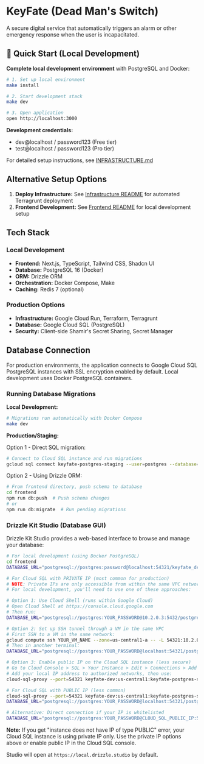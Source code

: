 # KeyFate (Dead Man's Switch)

A secure digital service that automatically triggers an alarm or other emergency response when the user is incapacitated.

## 🚀 Quick Start (Local Development)

**Complete local development environment** with PostgreSQL and Docker:

```bash
# 1. Set up local environment
make install

# 2. Start development stack
make dev

# 3. Open application
open http://localhost:3000
```

**Development credentials:**

- dev@localhost / password123 (Free tier)
- test@localhost / password123 (Pro tier)

For detailed setup instructions, see [INFRASTRUCTURE.md](./INFRASTRUCTURE.md)

## Alternative Setup Options

1. **Deploy Infrastructure:** See [Infrastructure README](infrastructure/README.md) for automated Terragrunt deployment
2. **Frontend Development:** See [Frontend README](frontend/README.md) for local development setup

## Tech Stack

### Local Development

- **Frontend:** Next.js, TypeScript, Tailwind CSS, Shadcn UI
- **Database:** PostgreSQL 16 (Docker)
- **ORM:** Drizzle ORM
- **Orchestration:** Docker Compose, Make
- **Caching:** Redis 7 (optional)

### Production Options

- **Infrastructure:** Google Cloud Run, Terraform, Terragrunt
- **Database:** Google Cloud SQL (PostgreSQL)
- **Security:** Client-side Shamir's Secret Sharing, Secret Manager

## Database Connection

For production environments, the application connects to Google Cloud SQL PostgreSQL instances with SSL encryption enabled by default. Local development uses Docker PostgreSQL containers.

### Running Database Migrations

**Local Development:**

```bash
# Migrations run automatically with Docker Compose
make dev
```

**Production/Staging:**

Option 1 - Direct SQL migration:

```bash
# Connect to Cloud SQL instance and run migrations
gcloud sql connect keyfate-postgres-staging --user=postgres --database=postgres --project=keyfate-dev < database/migrations/20241231_local_schema.sql.backup
```

Option 2 - Using Drizzle ORM:

```bash
# From frontend directory, push schema to database
cd frontend
npm run db:push  # Push schema changes
# or
npm run db:migrate  # Run pending migrations
```

### Drizzle Kit Studio (Database GUI)

Drizzle Kit Studio provides a web-based interface to browse and manage your database:

```bash
# For local development (using Docker PostgreSQL)
cd frontend
DATABASE_URL="postgresql://postgres:password@localhost:54321/keyfate_dev?sslmode=disable" npm run db:studio

# For Cloud SQL with PRIVATE IP (most common for production)
# NOTE: Private IPs are only accessible from within the same VPC network.
# For local development, you'll need to use one of these approaches:

# Option 1: Use Cloud Shell (runs within Google Cloud)
# Open Cloud Shell at https://console.cloud.google.com
# Then run:
DATABASE_URL="postgresql://postgres:YOUR_PASSWORD@10.2.0.3:5432/postgres" npm run db:studio

# Option 2: Set up SSH tunnel through a VM in the same VPC
# First SSH to a VM in the same network:
gcloud compute ssh YOUR_VM_NAME --zone=us-central1-a -- -L 54321:10.2.0.3:5432
# Then in another terminal:
DATABASE_URL="postgresql://postgres:YOUR_PASSWORD@localhost:54321/postgres" npm run db:studio

# Option 3: Enable public IP on the Cloud SQL instance (less secure)
# Go to Cloud Console > SQL > Your Instance > Edit > Connections > Add Network
# Add your local IP address to authorized networks, then use:
cloud-sql-proxy --port=54321 keyfate-dev:us-central1:keyfate-postgres-staging

# For Cloud SQL with PUBLIC IP (less common)
cloud-sql-proxy --port=54321 keyfate-dev:us-central1:keyfate-postgres-staging
DATABASE_URL="postgresql://postgres:YOUR_PASSWORD@localhost:54321/postgres?sslmode=require" npm run db:studio

# Alternative: Direct connection if your IP is whitelisted
DATABASE_URL="postgresql://postgres:YOUR_PASSWORD@CLOUD_SQL_PUBLIC_IP:5432/postgres?sslmode=require" npm run db:studio
```

**Note:** If you get "instance does not have IP of type PUBLIC" error, your Cloud SQL instance is using private IP only. Use the private IP options above or enable public IP in the Cloud SQL console.

Studio will open at `https://local.drizzle.studio` by default.
